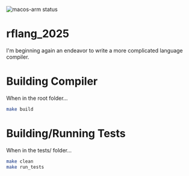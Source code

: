 ![macos-arm status](https://github.com/rfmineguy/rflang_2025/actions/workflows/macos-arm.yml/badge.svg?branch=main&label=MacOS%20ARM%20Build)

# rflang_2025
I'm beginning again an endeavor to write a more complicated language compiler.


# Building Compiler
When in the root folder...
```sh
make build
```


# Building/Running Tests
When in the tests/ folder...
```sh
make clean
make run_tests
```
